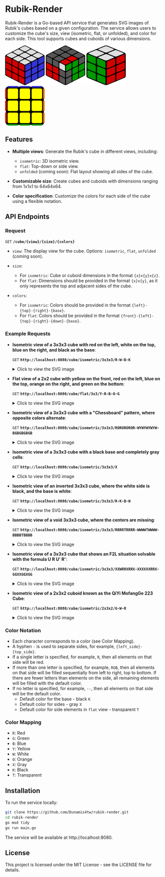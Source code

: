 # Rubik-Render

Rubik-Render is a Go-based API service that generates SVG images of Rubik's cubes based on a given configuration. The service allows users to customize the cube's size, view (isometric, flat, or unfolded), and color for each side. This tool supports cubes and cuboids of various dimensions.

<img src="./examples/1.svg" width="128" height="128" />
<img src="./examples/7.svg" width="128" height="128" />
<img src="./examples/8.svg" width="128" height="128" />
<img src="./examples/2.svg" width="128" height="128" />

## Features

- **Multiple views**: Generate the Rubik's cube in different views, including:
  - `isometric`: 3D isometric view.
  - `flat`: Top-down or side view.
  - `unfolded` (coming soon): Flat layout showing all sides of the cube.

- **Customizable size**: Create cubes and cuboids with dimensions ranging from 1x1x1 to 64x64x64.

- **Color specification**: Customize the colors for each side of the cube using a flexible notation.

## API Endpoints

### Request

`GET` **`/cube/{view}/{size}/{colors}`**

- `view`: The display view for the cube. Options: `isometric`, `flat`, `unfolded` (coming soon).
- `size`:
  - For `isometric`: Cube or cuboid dimensions in the format `{x}x{y}x{z}`.
  - For `flat`: Dimensions should be provided in the format `{x}x{y}`, as it only represents the top and adjacent sides of the cube.

- `colors`:
  - For `isometric`: Colors should be provided in the format `{left}-{top}-{right}-{base}`.
  - For `flat`: Colors should be provided in the format `{front}-{left}-{top}-{right}-{down}-{base}`.

### Example Requests

- **Isometric view of a 3x3x3 cube with red on the left, white on the top, blue on the right, and black as the base**:

  `GET` **`http://localhost:8080/cube/isometric/3x3x3/R-W-B-K`**

  <details><summary>Click to view the SVG image</summary><img src="./examples/1.svg" width="400" height="400" /></details>

- **Flat view of a 2x2 cube with yellow on the front, red on the left, blue on the top, orange on the right, and green on the bottom**:

  `GET` **`http://localhost:8080/cube/flat/3x3/Y-R-B-O-G`**
  
  <details><summary>Click to view the SVG image</summary><img src="./examples/2.svg" width="400" height="400" /></details>

- **Isometric view of a 3x3x3 cube with a "Chessboard" pattern, where opposite colors alternate**:

  `GET` **`http://localhost:8080/cube/isometric/3x3x3/ROROROROR-WYWYWYWYW-BGBGBGBGB`**

  <details><summary>Click to view the SVG image</summary><img src="./examples/3.svg" width="400" height="400" /></details>

- **Isometric view of a 3x3x3 cube with a black base and completely gray cells**:

  `GET` **`http://localhost:8080/cube/isometric/3x3x3/X`**

  <details><summary>Click to view the SVG image</summary><img src="./examples/4.svg" width="400" height="400" /></details>

- **Isometric view of an inverted 3x3x3 cube, where the white side is black, and the base is white**:

  `GET` **`http://localhost:8080/cube/isometric/3x3x3/R-K-B-W`**

  <details><summary>Click to view the SVG image</summary><img src="./examples/5.svg" width="400" height="400" /></details>

- **Isometric view of a void 3x3x3 cube, where the centers are missing**:

  `GET` **`http://localhost:8080/cube/isometric/3x3x3/RRRRTRRRR-WWWWTWWWW-BBBBTBBBB`**

  <details><summary>Click to view the SVG image</summary><img src="./examples/6.svg" width="400" height="400" /></details>

- **Isometric view of a 3x3x3 cube that shows an F2L situation solvable with the formula U R U' R'**:

  `GET` **`http://localhost:8080/cube/isometric/3x3x3/XXWRRXRRX-XXXXXXRRX-GGXXGGXGG`**

  <details><summary>Click to view the SVG image</summary><img src="./examples/7.svg" width="400" height="400" /></details>

- **Isometric view of a 2x3x2 cuboid known as the QiYi MofangGe 223 Cube**:

  `GET` **`http://localhost:8080/cube/isometric/2x3x2/G-W-R`**

  <details><summary>Click to view the SVG image</summary><img src="./examples/8.svg" width="400" height="400" /></details>

### Color Notation

- Each character corresponds to a color (see Color Mapping).
- A hyphen `-` is used to separate sides, for example, `{left_side}-{top_side}`.
- If a single letter is specified, for example, `R`, then all elements on that side will be red.
- If more than one letter is specified, for example, `RGB`, then all elements on that side will be filled sequentially from left to right, top to bottom. If there are fewer letters than elements on the side, all remaining elements will be filled with the default color.
- If no letter is specified, for example, `--`, then all elements on that side will be the default color.
  - Default color for the base - black `K`
  - Default color for sides - gray `X`
  - Default color for side elements in `flat` view - transparent `T`

### Color Mapping

- `R`: Red
- `G`: Green
- `B`: Blue
- `Y`: Yellow
- `W`: White
- `O`: Orange
- `X`: Gray
- `K`: Black
- `T`: Transparent

## Installation

To run the service locally:

```bash
git clone https://github.com/Dunamis4tw/rubik-render.git
cd rubik-render
go mod tidy
go run main.go
```

The service will be available at http://localhost:8080.

## License

This project is licensed under the MIT License - see the LICENSE file for details.
